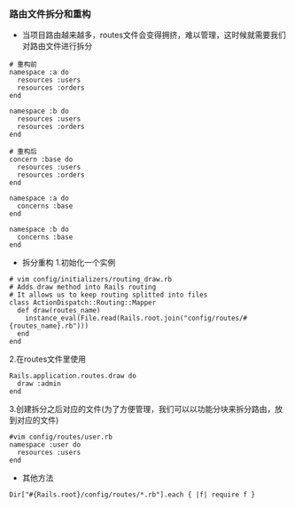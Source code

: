 ### 路由文件拆分和重构
* 当项目路由越来越多，routes文件会变得拥挤，难以管理，这时候就需要我们对路由文件进行拆分

```
# 重构前
namespace :a do
  resources :users
  resources :orders
end

namespace :b do
  resources :users
  resources :orders
end

# 重构后
concern :base do
  resources :users
  resources :orders
end

namespace :a do
  concerns :base
end

namespace :b do
  concerns :base
end
```
* 拆分重构
1.初始化一个实例
```
# vim config/initializers/routing_draw.rb
# Adds draw method into Rails routing
# It allows us to keep routing splitted into files
class ActionDispatch::Routing::Mapper
  def draw(routes_name)
    instance_eval(File.read(Rails.root.join("config/routes/#{routes_name}.rb")))
  end
end
```
2.在routes文件里使用
```
Rails.application.routes.draw do
  draw :admin
end
```
3.创建拆分之后对应的文件(为了方便管理，我们可以以功能分块来拆分路由，放到对应的文件)
```
#vim config/routes/user.rb
namespace :user do
  resources :users
end
```
* 其他方法
```
Dir["#{Rails.root}/config/routes/*.rb"].each { |f| require f }
```

